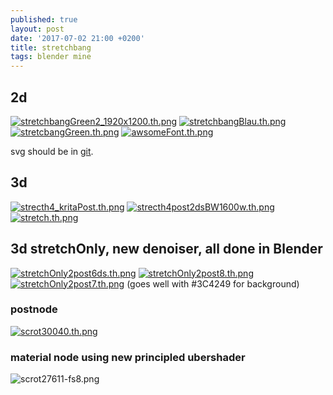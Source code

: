 ```yaml
---
published: true
layout: post
date: '2017-07-02 21:00 +0200'
title: stretchbang
tags: blender mine
---
```

## 2d
[![stretchbangGreen2_1920x1200.th.png](https://images.weserv.nl/?url=//cdn.scrot.moe/images/2017/06/18/stretchbangGreen2_1920x1200.th.png)](https://images.weserv.nl/?url=//cdn.scrot.moe/images/2017/06/18/stretchbangGreen2_1920x1200.png)
[![stretchbangBlau.th.png](https://images.weserv.nl/?url=//cdn.scrot.moe/images/2017/06/14/stretchbangBlau.th.png)](https://scrot.moe/image/14Ncv) [![stretcbangGreen.th.png](https://images.weserv.nl/?url=//cdn.scrot.moe/images/2017/06/14/stretcbangGreen.th.png)](https://scrot.moe/image/14TCY) [![awsomeFont.th.png](https://images.weserv.nl/?url=//cdn.scrot.moe/images/2017/06/14/awsomeFont.th.png)](https://scrot.moe/image/14Uhd)

svg should be in [git](https://github.com/brontosaurusrex/postbang/blob/master/images/svg/stretchbangOstrichFont.svg).

## 3d
[![strecth4_kritaPost.th.png](https://images.weserv.nl/?url=//cdn.scrot.moe/images/2017/07/01/strecth4_kritaPost.th.png)](https://images.weserv.nl/?url=//cdn.scrot.moe/images/2017/07/01/strecth4_kritaPost.png)
[![strecth4post2dsBW1600w.th.png](https://images.weserv.nl/?url=//cdn.scrot.moe/images/2017/07/02/strecth4post2dsBW1600w.th.png)](https://images.weserv.nl/?url=//cdn.scrot.moe/images/2017/07/02/strecth4post2dsBW1600w.png)
[![stretch.th.png](https://images.weserv.nl/?url=//cdn.scrot.moe/images/2017/07/01/stretch.th.png)](https://images.weserv.nl/?url=//cdn.scrot.moe/images/2017/07/01/stretch.png)

## 3d stretchOnly, new denoiser, all done in Blender
[![stretchOnly2post6ds.th.png](https://images.weserv.nl/?url=//cdn.scrot.moe/images/2017/07/04/stretchOnly2post6ds.th.png)](https://images.weserv.nl/?url=//cdn.scrot.moe/images/2017/07/04/stretchOnly2post6ds.png)
[![stretchOnly2post8.th.png](https://images.weserv.nl/?url=//cdn.scrot.moe/images/2017/07/04/stretchOnly2post8.th.png)](https://images.weserv.nl/?url=//cdn.scrot.moe/images/2017/07/04/stretchOnly2post8.png)
[![stretchOnly2post7.th.png](https://images.weserv.nl/?url=//cdn.scrot.moe/images/2017/07/04/stretchOnly2post7.th.png)](https://images.weserv.nl/?url=//cdn.scrot.moe/images/2017/07/04/stretchOnly2post7.png)
(goes well with #3C4249 for background)

### postnode  
[![scrot30040.th.png](https://images.weserv.nl/?url=//cdn.scrot.moe/images/2017/07/04/scrot30040.th.png)](https://scrot.moe/image/1QL8a)

### material node using new principled ubershader
![scrot27611-fs8.png]({{site.baseurl}}/media/scrot27611-fs8.png)



